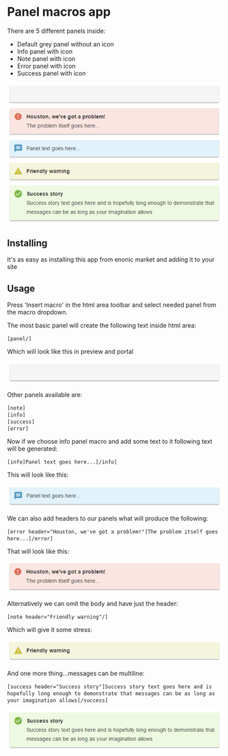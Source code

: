 # Panel macros app
There are 5 different panels inside:

- Default grey panel without an icon
- Info panel with icon
- Note panel with icon
- Error panel with icon
- Success panel with icon

![Panels](https://github.com/enonic/app-panel-macros/blob/master/images/panels.PNG)

## Installing
It's as easy as installing this app from enonic market and adding it to your site

## Usage
Press 'Insert macro' in the html area toolbar and select needed panel from the macro dropdown.

The most basic panel will create the following text inside html area:
```
[panel/]
```
Which will look like this in preview and portal

![Default panel](https://github.com/enonic/app-panel-macros/blob/master/images/default.PNG)

Other panels available are:
```
[note]
[info]
[success]
[error]
```

Now if we choose info panel macro and add some text to it following text will be generated:
```
[info]Panel text goes here...[/info]
```
This will look like this:

![Info panel](https://github.com/enonic/app-panel-macros/blob/master/images/info.PNG)

We can also add headers to our panels what will produce the following:
```
[error header="Houston, we've got a problem!"]The problem itself goes here...[/error]
```
That will look like this:

![Error panel](https://github.com/enonic/app-panel-macros/blob/master/images/error.PNG)

Alternatively we can omit the body and have just the header:
```
[note header="Friendly warning"/]
```
Which will give it some stress:

![Note panel](https://github.com/enonic/app-panel-macros/blob/master/images/note.PNG)

And one more thing...messages can be multiline:
```
[success header="Success story"]Success story text goes here and is hopefully long enough to demonstrate that messages can be as long as your imagination allows[/success]
```

![Success panel](https://github.com/enonic/app-panel-macros/blob/master/images/success.PNG)